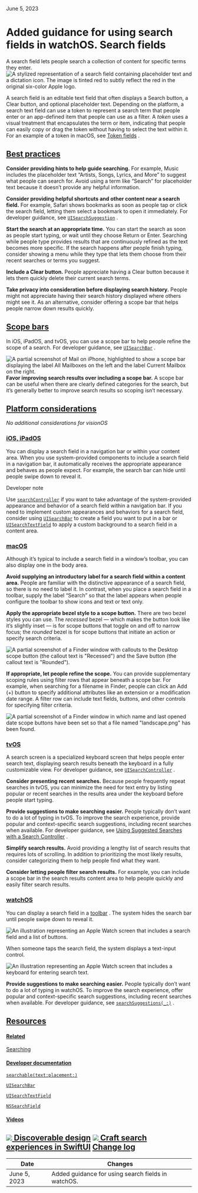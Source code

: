 June 5, 2023

 Added guidance for using search fields in watchOS. Search fields
=============

A search field lets people search a collection of content for specific terms they enter.![A stylized representation of a search field containing placeholder text and a dictation icon. The image is tinted red to subtly reflect the red in the original six-color Apple logo.](https://docs-assets.developer.apple.com/published/1bb649a494afe216471bd9201277a977/components-search-field-intro@2x.png)

A search field is an editable text field that often displays a Search button, a Clear button, and optional placeholder text. Depending on the platform, a search text field can use a token to represent a search term that people enter or an app-defined item that people can use as a filter. A *token* uses a visual treatment that encapsulates the term or item, indicating that people can easily copy or drag the token without having to select the text within it. For an example of a token in macOS, see [Token fields](/design/human-interface-guidelines/token-fields)
.

[Best practices](/design/human-interface-guidelines/search-fields#Best-practices)
---------------------------------------------------------------------------------

**Consider providing hints to help guide searching.** For example, Music includes the placeholder text “Artists, Songs, Lyrics, and More” to suggest what people can search for. Avoid using a term like “Search” for placeholder text because it doesn’t provide any helpful information.

**Consider providing helpful shortcuts and other content near a search field.** For example, Safari shows bookmarks as soon as people tap or click the search field, letting them select a bookmark to open it immediately. For developer guidance, see [`UISearchSuggestion`](/documentation/uikit/uisearchsuggestion)
.

**Start the search at an appropriate time.** You can start the search as soon as people start typing, or wait until they choose Return or Enter. Searching while people type provides results that are continuously refined as the text becomes more specific. If the search happens after people finish typing, consider showing a menu while they type that lets them choose from their recent searches or terms you suggest.

**Include a Clear button.** People appreciate having a Clear button because it lets them quickly delete their current search terms.

**Take privacy into consideration before displaying search history.** People might not appreciate having their search history displayed where others might see it. As an alternative, consider offering a scope bar that helps people narrow down results quickly.

[Scope bars](/design/human-interface-guidelines/search-fields#Scope-bars)
-------------------------------------------------------------------------

In iOS, iPadOS, and tvOS, you can use a scope bar to help people refine the scope of a search. For developer guidance, see [`UISearchBar`](/documentation/uikit/uisearchbar)
.

![A partial screenshot of Mail on iPhone, highlighted to show a scope bar displaying the label All Mailboxes on the left and the label Current Mailbox on the right.](https://docs-assets.developer.apple.com/published/76adbb3a79d288f53c3a4ee3527fa81a/scope-bar-ios@2x.png)**Favor improving search results over including a scope bar.** A scope bar can be useful when there are clearly defined categories for the search, but it’s generally better to improve search results so scoping isn’t necessary.

[Platform considerations](/design/human-interface-guidelines/search-fields#Platform-considerations)
---------------------------------------------------------------------------------------------------

*No additional considerations for visionOS*

### [iOS, iPadOS](/design/human-interface-guidelines/search-fields#iOS-iPadOS)

You can display a search field in a navigation bar or within your content area. When you use system-provided components to include a search field in a navigation bar, it automatically receives the appropriate appearance and behaves as people expect. For example, the search bar can hide until people swipe down to reveal it.

Developer note

Use [`searchController`](/documentation/uikit/uinavigationitem/2897305-searchcontroller)
 if you want to take advantage of the system-provided appearance and behavior of a search field within a navigation bar. If you need to implement custom appearances and behaviors for a search field, consider using [`UISearchBar`](/documentation/uikit/uisearchbar)
 to create a field you want to put in a bar or [`UISearchTextField`](/documentation/uikit/uisearchtextfield)
 to apply a custom background to a search field in a content area.

### [macOS](/design/human-interface-guidelines/search-fields#macOS)

Although it’s typical to include a search field in a window’s toolbar, you can also display one in the body area.

**Avoid supplying an introductory label for a search field within a content area.** People are familiar with the distinctive appearance of a search field, so there is no need to label it. In contrast, when you place a search field in a toolbar, supply the label “Search” so that the label appears when people configure the toolbar to show icons and text or text only.

**Apply the appropriate bezel style to a scope button.** There are two bezel styles you can use. The *recessed* bezel — which makes the button look like it’s slightly inset — is for scope buttons that toggle on and off to narrow focus; the *rounded* bezel is for scope buttons that initiate an action or specify search criteria.

![A partial screenshot of a Finder window with callouts to the Desktop scope button (the callout text is \"Recessed\") and the Save button (the callout text is \"Rounded\").](https://docs-assets.developer.apple.com/published/43cbf9254d911e2dada4c18bce8a9ce9/scope-buttons-macos@2x.png)

**If appropriate, let people refine the scope.** You can provide supplementary scoping rules using filter rows that appear beneath a scope bar. For example, when searching for a filename in Finder, people can click an Add (+) button to specify additional attributes like an extension or a modification date range. A filter row can include text fields, buttons, and other controls for specifying filter criteria.

![A partial screenshot of a Finder window in which name and last opened date scope buttons have been set so that a file named \"landscape.png\" has been found.](https://docs-assets.developer.apple.com/published/f725f8ebf869b64af61e5086024bc898/scope-bar-macos-additional@2x.png)

### [tvOS](/design/human-interface-guidelines/search-fields#tvOS)

A search screen is a specialized keyboard screen that helps people enter search text, displaying search results beneath the keyboard in a fully customizable view. For developer guidance, see [`UISearchController`](/documentation/uikit/uisearchcontroller)
.

**Consider presenting recent searches.** Because people frequently repeat searches in tvOS, you can minimize the need for text entry by listing popular or recent searches in the results area under the keyboard before people start typing.

**Provide suggestions to make searching easier.** People typically don’t want to do a lot of typing in tvOS. To improve the search experience, provide popular and context-specific search suggestions, including recent searches when available. For developer guidance, see [Using Suggested Searches with a Search Controller](/documentation/uikit/view_controllers/using_suggested_searches_with_a_search_controller)
.

**Simplify search results.** Avoid providing a lengthy list of search results that requires lots of scrolling. In addition to prioritizing the most likely results, consider categorizing them to help people find what they want.

**Consider letting people filter search results.** For example, you can include a scope bar in the search results content area to help people quickly and easily filter search results.

### [watchOS](/design/human-interface-guidelines/search-fields#watchOS)

You can display a search field in a [toolbar](https://developer.apple.com/design/human-interface-guidelines/components/menus-and-actions/toolbars)
. The system hides the search bar until people swipe down to reveal it.

![An illustration representing an Apple Watch screen that includes a search field and a list of buttons.](https://docs-assets.developer.apple.com/published/1bb58256a7012836df396a053e94f58a/search-fields-watch@2x.png)

When someone taps the search field, the system displays a text-input control.

![An illustration representing an Apple Watch screen that includes a keyboard for entering search text.](https://docs-assets.developer.apple.com/published/9a70e1accafa350fbf68921f9f1bc677/search-fields-watch-input@2x.png)

**Provide suggestions to make searching easier.** People typically don’t want to do a lot of typing in watchOS. To improve the search experience, offer popular and context-specific search suggestions, including recent searches when available. For developer guidance, see [`searchSuggestions(_:)`](/documentation/SwiftUI/View/searchSuggestions(_:))
.

[Resources](/design/human-interface-guidelines/search-fields#Resources)
-----------------------------------------------------------------------

#### [Related](/design/human-interface-guidelines/search-fields#Related)

[Searching](/design/human-interface-guidelines/searching)


#### [Developer documentation](/design/human-interface-guidelines/search-fields#Developer-documentation)

[`searchable(text:placement:)`](/documentation/SwiftUI/View/searchable(text:placement:))


[`UISearchBar`](/documentation/uikit/uisearchbar)


[`UISearchTextField`](/documentation/uikit/uisearchtextfield)


[`NSSearchField`](/documentation/appkit/nssearchfield)


#### [Videos](/design/human-interface-guidelines/search-fields#Videos)

[![](https://devimages-cdn.apple.com/wwdc-services/images/119/BE8FF113-0FE1-40FC-86BF-FE95BE2FF7A5/5027_wide_250x141_1x.jpg) Discoverable design](https://developer.apple.com/videos/play/wwdc2021/10126) 
[![](https://devimages-cdn.apple.com/wwdc-services/images/119/D45C244B-2038-4692-99A0-6131ED5FD984/5084_wide_250x141_1x.jpg) Craft search experiences in SwiftUI](https://developer.apple.com/videos/play/wwdc2021/10176) 
[Change log](/design/human-interface-guidelines/search-fields#Change-log)
-------------------------------------------------------------------------



| Date | Changes |
| --- | --- |
| June 5, 2023 | Added guidance for using search fields in watchOS. |


